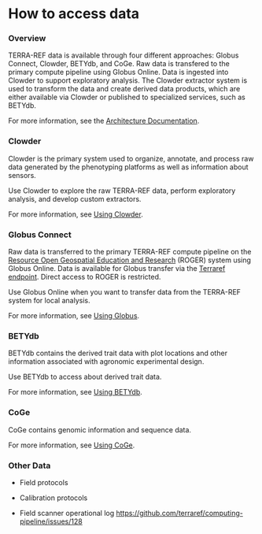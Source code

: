 # How to access data

### Overview

TERRA-REF data is available through four different approaches: Globus Connect, Clowder, BETYdb, and CoGe. Raw data is transfered to the primary compute pipeline using Globus Online. Data is ingested into Clowder to support exploratory analysis.  The Clowder extractor system is used to transform the data and create derived data products, which are either available via Clowder or published to specialized services, such as BETYdb.

For more information, see the [Architecture Documentation](/architecture-documentation.md).

### Clowder

Clowder is the primary system used to organize, annotate, and process raw data generated by the phenotyping platforms as well as information about sensors.

Use Clowder to explore the raw TERRA-REF data, perform exploratory analysis, and develop custom extractors.

For more information, see [Using Clowder](/user/using-clowder.md).

### Globus Connect

Raw data is transferred to the primary TERRA-REF compute pipeline on the [Resource Open Geospatial Education and Research](https://wiki.ncsa.illinois.edu/display/ROGER/ROGER+System+Information?src=contextnavchildmode) \(ROGER\) system using Globus Online. Data is available for Globus transfer via the [Terraref endpoint](https://www.globus.org/app/endpoints/403204c4-6004-11e6-8316-22000b97daec/overview). Direct access to ROGER is restricted.

Use Globus Online when you want to transfer data from the TERRA-REF system for local analysis. 

For more information, see [Using Globus](/user/using-globus.md).

### **BETYdb**

BETYdb contains the derived trait data with plot locations and other information associated with agronomic experimental design.

Use BETYdb to access about derived trait data.

For more information, see [Using BETYdb](/user/using-betydb.md).

### **CoGe**

CoGe contains genomic information and sequence data.

For more information, see [Using CoGe](/user/using-coge.md).

### **Other Data**

* Field protocols

* Calibration protocols

* Field scanner operational log [https:\/\/github.com\/terraref\/computing-pipeline\/issues\/128](https://github.com/terraref/computing-pipeline/issues/128)


